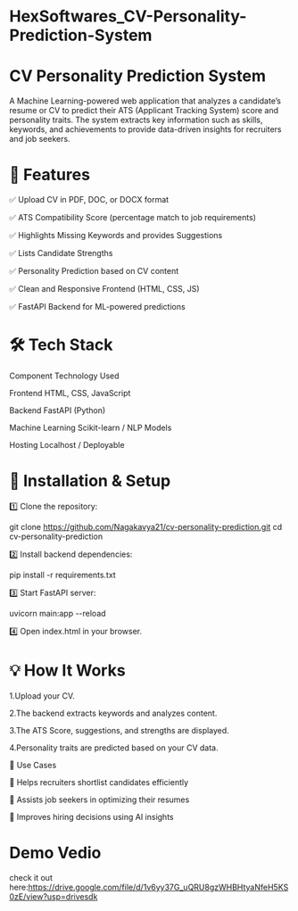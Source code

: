 # HexSoftwares_CV-Personality-Prediction-System
# CV Personality Prediction System

A Machine Learning-powered web application that analyzes a candidate’s resume or CV to predict their ATS (Applicant Tracking System) score and personality traits.
The system extracts key information such as skills, keywords, and achievements to provide data-driven insights for recruiters and job seekers.

# 🚀 Features

✅ Upload CV in PDF, DOC, or DOCX format

✅ ATS Compatibility Score (percentage match to job requirements)

✅ Highlights Missing Keywords and provides Suggestions

✅ Lists Candidate Strengths

✅ Personality Prediction based on CV content

✅ Clean and Responsive Frontend (HTML, CSS, JS)

✅ FastAPI Backend for ML-powered predictions

# 🛠️ Tech Stack
Component	               Technology Used

Frontend	               HTML, CSS, JavaScript

Backend	                 FastAPI (Python)

Machine Learning	       Scikit-learn / NLP Models

Hosting                  Localhost / Deployable

# 🔧 Installation & Setup

1️⃣ Clone the repository:

git clone https://github.com/Nagakavya21/cv-personality-prediction.git
cd cv-personality-prediction


2️⃣ Install backend dependencies:

pip install -r requirements.txt


3️⃣ Start FastAPI server:

uvicorn main:app --reload


4️⃣ Open index.html in your browser.

# 💡 How It Works

1.Upload your CV.

2.The backend extracts keywords and analyzes content.

3.The ATS Score, suggestions, and strengths are displayed.

4.Personality traits are predicted based on your CV data.

📌 Use Cases

🔹 Helps recruiters shortlist candidates efficiently

🔹 Assists job seekers in optimizing their resumes

🔹 Improves hiring decisions using AI insights

# Demo Vedio
check it out here:https://drive.google.com/file/d/1v6yy37G_uQRU8gzWHBHtyaNfeH5KS0zE/view?usp=drivesdk
